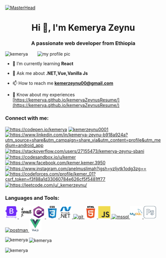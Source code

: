 [![MasterHead](https://cdn.dribbble.com/users/4055494/screenshots/15215756/media/d2b66c4ca0192aa26d103448b3d1518b.gif?alt=media&token=91c0c7b2-93c3-4029-b011-1a8703c5730d)](https://kemerya.io)


<h1 align="center">Hi 👋, I'm Kemerya Zeynu</h1>
<h3 align="center">A passionate web developer from Ethiopia</h3>
<img align="right" width="400" src="https://img.freepik.com/free-photo/celebration-labour-day-with-3d-cartoon-portrait-working-woman_23-2151306593.jpg" alt="my profile pic">

<p align="left"> <img src="https://komarev.com/ghpvc/?username=kemerya&label=Profile%20views&color=0e75b6&style=flat" alt="kemerya" /> </p>

- 🌱 I’m currently learning **React**

- 💬 Ask me about **.NET,Vue,Vanilla Js**

- 📫 How to reach me **kemerzeynu00@gmail.com**

- 📄 Know about my experiences [https://kemerya.github.io/kemeryaZeynusResume/](https://kemerya.github.io/kemeryaZeynusResume/)

<h3 align="left">Connect with me:</h3>
<p align="left">
<a href="https://codepen.io/https://codepen.io/kemerya" target="blank"><img align="center" src="https://raw.githubusercontent.com/rahuldkjain/github-profile-readme-generator/master/src/images/icons/Social/codepen.svg" alt="https://codepen.io/kemerya" height="30" width="40" /></a>
<a href="https://twitter.com/kemerzeynu0001" target="blank"><img align="center" src="https://raw.githubusercontent.com/rahuldkjain/github-profile-readme-generator/master/src/images/icons/Social/twitter.svg" alt="kemerzeynu0001" height="30" width="40" /></a>
<a href="https://linkedin.com/in/https://www.linkedin.com/in/kemerya-zeynu-b918a924a?utm_source=share&utm_campaign=share_via&utm_content=profile&utm_medium=android_app" target="blank"><img align="center" src="https://raw.githubusercontent.com/rahuldkjain/github-profile-readme-generator/master/src/images/icons/Social/linked-in-alt.svg" alt="https://www.linkedin.com/in/kemerya-zeynu-b918a924a?utm_source=share&utm_campaign=share_via&utm_content=profile&utm_medium=android_app" height="30" width="40" /></a>
<a href="https://stackoverflow.com/users/https://stackoverflow.com/users/27155473/kemerya-zeynu-sbani" target="blank"><img align="center" src="https://raw.githubusercontent.com/rahuldkjain/github-profile-readme-generator/master/src/images/icons/Social/stack-overflow.svg" alt="https://stackoverflow.com/users/27155473/kemerya-zeynu-sbani" height="30" width="40" /></a>
<a href="https://codesandbox.com/https://codesandbox.io/u/kemer" target="blank"><img align="center" src="https://raw.githubusercontent.com/rahuldkjain/github-profile-readme-generator/master/src/images/icons/Social/codesandbox.svg" alt="https://codesandbox.io/u/kemer" height="30" width="40" /></a>
<a href="https://fb.com/https://www.facebook.com/kemer.kemer.3950" target="blank"><img align="center" src="https://raw.githubusercontent.com/rahuldkjain/github-profile-readme-generator/master/src/images/icons/Social/facebook.svg" alt="https://www.facebook.com/kemer.kemer.3950" height="30" width="40" /></a>
<a href="https://instagram.com/https://www.instagram.com/anelmuslimah?igsh=yzljytk1odg3zg==" target="blank"><img align="center" src="https://raw.githubusercontent.com/rahuldkjain/github-profile-readme-generator/master/src/images/icons/Social/instagram.svg" alt="https://www.instagram.com/anelmuslimah?igsh=yzljytk1odg3zg==" height="30" width="40" /></a>
<a href="https://codeforces.com/profile/https://codeforces.com/profile/kemer_01?csrf_token=f3f88a1d33060784e626cf5f5481ff77" target="blank"><img align="center" src="https://raw.githubusercontent.com/rahuldkjain/github-profile-readme-generator/master/src/images/icons/Social/codeforces.svg" alt="https://codeforces.com/profile/kemer_01?csrf_token=f3f88a1d33060784e626cf5f5481ff77" height="30" width="40" /></a>
<a href="https://www.leetcode.com/https://leetcode.com/u/_kemerzeynu/" target="blank"><img align="center" src="https://raw.githubusercontent.com/rahuldkjain/github-profile-readme-generator/master/src/images/icons/Social/leet-code.svg" alt="https://leetcode.com/u/_kemerzeynu/" height="30" width="40" /></a>
</p>

<h3 align="left">Languages and Tools:</h3>
<p align="left"> <a href="https://getbootstrap.com" target="_blank" rel="noreferrer"> <img src="https://raw.githubusercontent.com/devicons/devicon/master/icons/bootstrap/bootstrap-plain-wordmark.svg" alt="bootstrap" width="40" height="40"/> </a> <a href="https://canvasjs.com" target="_blank" rel="noreferrer"> <img src="https://raw.githubusercontent.com/Hardik0307/Hardik0307/master/assets/canvasjs-charts.svg" alt="canvasjs" width="40" height="40"/> </a> <a href="https://www.w3schools.com/cs/" target="_blank" rel="noreferrer"> <img src="https://raw.githubusercontent.com/devicons/devicon/master/icons/csharp/csharp-original.svg" alt="csharp" width="40" height="40"/> </a> <a href="https://www.w3schools.com/css/" target="_blank" rel="noreferrer"> <img src="https://raw.githubusercontent.com/devicons/devicon/master/icons/css3/css3-original-wordmark.svg" alt="css3" width="40" height="40"/> </a> <a href="https://dotnet.microsoft.com/" target="_blank" rel="noreferrer"> <img src="https://raw.githubusercontent.com/devicons/devicon/master/icons/dot-net/dot-net-original-wordmark.svg" alt="dotnet" width="40" height="40"/> </a> <a href="https://git-scm.com/" target="_blank" rel="noreferrer"> <img src="https://www.vectorlogo.zone/logos/git-scm/git-scm-icon.svg" alt="git" width="40" height="40"/> </a> <a href="https://www.w3.org/html/" target="_blank" rel="noreferrer"> <img src="https://raw.githubusercontent.com/devicons/devicon/master/icons/html5/html5-original-wordmark.svg" alt="html5" width="40" height="40"/> </a> <a href="https://developer.mozilla.org/en-US/docs/Web/JavaScript" target="_blank" rel="noreferrer"> <img src="https://raw.githubusercontent.com/devicons/devicon/master/icons/javascript/javascript-original.svg" alt="javascript" width="40" height="40"/> </a> <a href="https://www.microsoft.com/en-us/sql-server" target="_blank" rel="noreferrer"> <img src="https://www.svgrepo.com/show/303229/microsoft-sql-server-logo.svg" alt="mssql" width="40" height="40"/> </a> <a href="https://www.mysql.com/" target="_blank" rel="noreferrer"> <img src="https://raw.githubusercontent.com/devicons/devicon/master/icons/mysql/mysql-original-wordmark.svg" alt="mysql" width="40" height="40"/> </a> <a href="https://www.photoshop.com/en" target="_blank" rel="noreferrer"> <img src="https://raw.githubusercontent.com/devicons/devicon/master/icons/photoshop/photoshop-line.svg" alt="photoshop" width="40" height="40"/> </a> <a href="https://postman.com" target="_blank" rel="noreferrer"> <img src="https://www.vectorlogo.zone/logos/getpostman/getpostman-icon.svg" alt="postman" width="40" height="40"/> </a> <a href="https://vuejs.org/" target="_blank" rel="noreferrer"> <img src="https://raw.githubusercontent.com/devicons/devicon/master/icons/vuejs/vuejs-original-wordmark.svg" alt="vuejs" width="40" height="40"/> </a> </p>

<p><img align="left" src="https://github-readme-stats.vercel.app/api/top-langs?username=kemerya&show_icons=true&locale=en&layout=compact" alt="kemerya" /></p>

<p>&nbsp;<img align="center" src="https://github-readme-stats.vercel.app/api?username=kemerya&show_icons=true&locale=en" alt="kemerya" /></p>

<p><img align="center" src="https://github-readme-streak-stats.herokuapp.com/?user=kemerya&" alt="kemerya" /></p>
